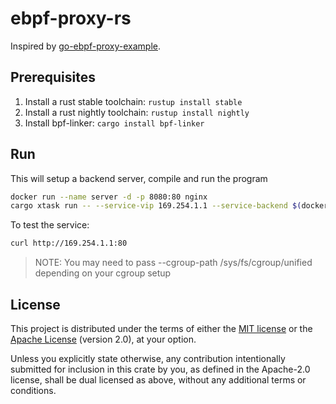 # ebpf-proxy-rs


Inspired by [go-ebpf-proxy-example](https://github.com/astoycos/go-ebpf-proxy-example).

## Prerequisites

1. Install a rust stable toolchain: `rustup install stable`
1. Install a rust nightly toolchain: `rustup install nightly`
1. Install bpf-linker: `cargo install bpf-linker`

## Run

This will setup a backend server, compile and run the program

```bash
docker run --name server -d -p 8080:80 nginx
cargo xtask run -- --service-vip 169.254.1.1 --service-backend $(docker inspect -f '{{range.NetworkSettings.Networks}}{{.IPAddress}}{{end}}' server)
```

To test the service:
```bash
curl http://169.254.1.1:80
```

> NOTE: You may need to pass --cgroup-path /sys/fs/cgroup/unified depending on your cgroup setup
## License

This project is distributed under the terms of either the [MIT license] or the [Apache License] (version
2.0), at your option.

Unless you explicitly state otherwise, any contribution intentionally submitted for inclusion in this crate by you, as defined in the Apache-2.0 license, shall be dual licensed as above, without any additional terms or conditions.

[MIT license]: ./LICENSE-MIT
[Apache license]: ./LICENSE-APACHE